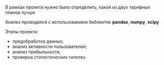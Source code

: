 В рамках проекта нужно было определить, какой из двух тарифных планов лучше

Анализ проводился с использованием библиотек <b>pandas</b>, <b>numpy</b>, <b>scipy</b>

Этапы проекта:

* предобработка данных;
* анализ активности пользователей;
* анализ прибыльности;
* проверка статистических гипотез.
